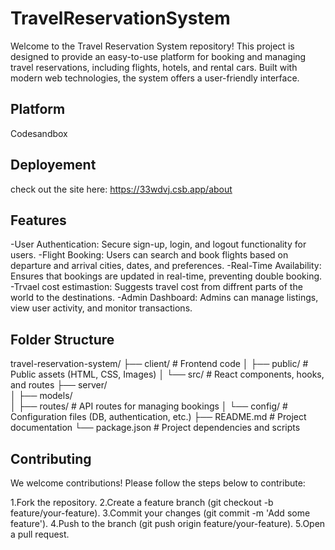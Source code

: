 # TravelReservationSystem
Welcome to the Travel Reservation System repository! This project is designed to provide an easy-to-use platform for booking and managing travel reservations, including flights, hotels, and rental cars. Built with modern web technologies, the system offers a user-friendly interface.

## Platform
Codesandbox

## Deployement
check out the site here: https://33wdvj.csb.app/about

## Features
-User Authentication: Secure sign-up, login, and logout functionality for users.
-Flight Booking: Users can search and book flights based on departure and arrival cities, dates, and preferences.
-Real-Time Availability: Ensures that bookings are updated in real-time, preventing double booking.
-Trvael cost estimastion: Suggests travel cost from diffrent parts of the world to the destinations.
-Admin Dashboard: Admins can manage listings, view user activity, and monitor transactions.

## Folder Structure

travel-reservation-system/
├── client/                  # Frontend code
│   ├── public/              # Public assets (HTML, CSS, Images)
│   └── src/                 # React components, hooks, and routes
├── server/                 
│   ├── models/              
│   ├── routes/              # API routes for managing bookings
│   └── config/              # Configuration files (DB, authentication, etc.)
├── README.md                # Project documentation
└── package.json             # Project dependencies and scripts

## Contributing
We welcome contributions! Please follow the steps below to contribute:

1.Fork the repository.
2.Create a feature branch (git checkout -b feature/your-feature).
3.Commit your changes (git commit -m 'Add some feature').
4.Push to the branch (git push origin feature/your-feature).
5.Open a pull request.





